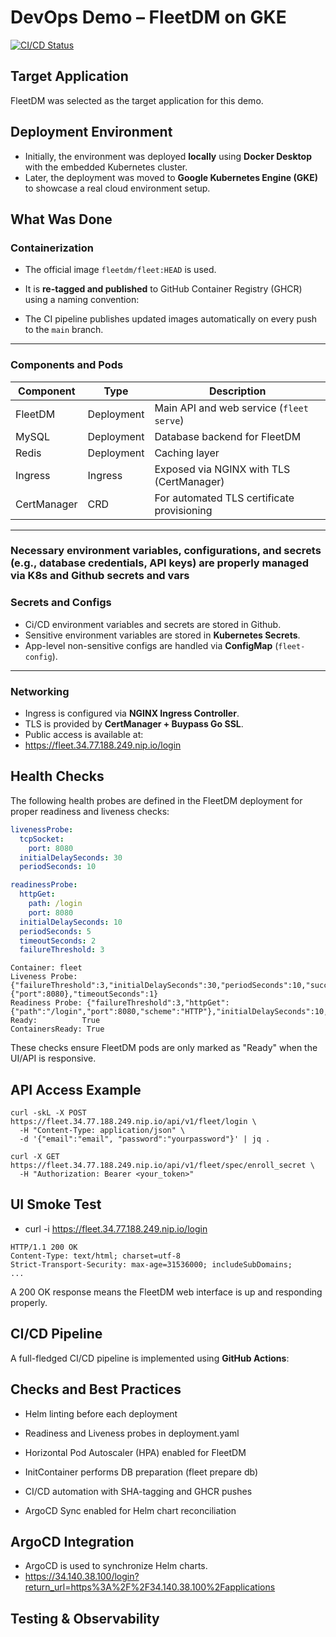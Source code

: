 # DevOps Demo – FleetDM on GKE

[![CI/CD Status](https://github.com/nomaderr/devops/actions/workflows/deploy.yaml/badge.svg)](https://github.com/nomaderr/devops/actions)

## Target Application

FleetDM was selected as the target application for this demo.

## Deployment Environment

- Initially, the environment was deployed **locally** using **Docker Desktop** with the embedded Kubernetes cluster.
- Later, the deployment was moved to **Google Kubernetes Engine (GKE)** to showcase a real cloud environment setup.

## What Was Done

### Containerization

- The official image `fleetdm/fleet:HEAD` is used.
- It is **re-tagged and published** to GitHub Container Registry (GHCR) using a naming convention:

- The CI pipeline publishes updated images automatically on every push to the `main` branch.

---

### Components and Pods

| Component    | Type        | Description                                |
|--------------|-------------|--------------------------------------------|
| FleetDM      | Deployment  | Main API and web service (`fleet serve`)   |
| MySQL        | Deployment  | Database backend for FleetDM               |
| Redis        | Deployment  | Caching layer                              |
| Ingress      | Ingress     | Exposed via NGINX with TLS (CertManager)   |
| CertManager  | CRD         | For automated TLS certificate provisioning |

---

### Necessary environment variables, configurations, and secrets (e.g., database credentials, API keys) are properly managed via K8s and Github secrets and vars

### Secrets and Configs
- Ci/CD environment variables and secrets are stored in Github.
- Sensitive environment variables are stored in **Kubernetes Secrets**.
- App-level non-sensitive configs are handled via **ConfigMap** (`fleet-config`).

---

### Networking

- Ingress is configured via **NGINX Ingress Controller**.
- TLS is provided by **CertManager + Buypass Go SSL**.
- Public access is available at:
- https://fleet.34.77.188.249.nip.io/login


## Health Checks

The following health probes are defined in the FleetDM deployment for proper readiness and liveness checks:

```yaml
livenessProbe:
  tcpSocket:
    port: 8080
  initialDelaySeconds: 30
  periodSeconds: 10

readinessProbe:
  httpGet:
    path: /login
    port: 8080
  initialDelaySeconds: 10
  periodSeconds: 5
  timeoutSeconds: 2
  failureThreshold: 3

```
```
Container: fleet
Liveness Probe: {"failureThreshold":3,"initialDelaySeconds":30,"periodSeconds":10,"successThreshold":1,"tcpSocket":{"port":8080},"timeoutSeconds":1}
Readiness Probe: {"failureThreshold":3,"httpGet":{"path":"/login","port":8080,"scheme":"HTTP"},"initialDelaySeconds":10,"periodSeconds":5,"successThreshold":1,"timeoutSeconds":2}
Ready:          True
ContainersReady: True
```
These checks ensure FleetDM pods are only marked as "Ready" when the UI/API is responsive.

## API Access Example

```
curl -skL -X POST https://fleet.34.77.188.249.nip.io/api/v1/fleet/login \
  -H "Content-Type: application/json" \
  -d '{"email":"email", "password":"yourpassword"}' | jq .
```
```
curl -X GET https://fleet.34.77.188.249.nip.io/api/v1/fleet/spec/enroll_secret \
  -H "Authorization: Bearer <your_token>"
```

## UI Smoke Test
- curl -i https://fleet.34.77.188.249.nip.io/login
```
HTTP/1.1 200 OK
Content-Type: text/html; charset=utf-8
Strict-Transport-Security: max-age=31536000; includeSubDomains;
...
```
A 200 OK response means the FleetDM web interface is up and responding properly.

## CI/CD Pipeline

A full-fledged CI/CD pipeline is implemented using **GitHub Actions**:


## Checks and Best Practices
- Helm linting before each deployment

- Readiness and Liveness probes in deployment.yaml

- Horizontal Pod Autoscaler (HPA) enabled for FleetDM

- InitContainer performs DB preparation (fleet prepare db)

- CI/CD automation with SHA-tagging and GHCR pushes

- ArgoCD Sync enabled for Helm chart reconciliation

## ArgoCD Integration
- ArgoCD is used to synchronize Helm charts.
- https://34.140.38.100/login?return_url=https%3A%2F%2F34.140.38.100%2Fapplications

## Testing & Observability